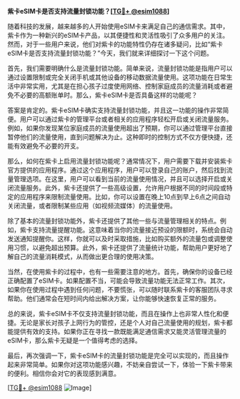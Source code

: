 **紫卡eSIM卡是否支持流量封锁功能？[[TG💪+ @esim1088](https://t.me/s/esim1088)]**

随着科技的发展，越来越多的人开始使用eSIM卡来满足自己的通信需求。其中，紫卡作为一种新兴的eSIM卡产品，以其便捷性和灵活性吸引了众多用户的关注。然而，对于一些用户来说，他们对紫卡的功能特性仍存在诸多疑问，比如“紫卡eSIM卡是否支持流量封锁功能？”今天，我们就来详细探讨一下这个问题。

首先，我们需要明确什么是流量封锁功能。简单来说，流量封锁功能是指用户可以通过设置限制或完全关闭手机或其他设备的移动数据流量使用。这项功能在日常生活中非常实用，尤其是在担心孩子过度使用网络、控制家庭成员的流量消耗或者避免不必要的高额账单时。那么，紫卡eSIM卡是否具备这样的功能呢？

答案是肯定的。紫卡eSIM卡确实支持流量封锁功能，并且这一功能的操作非常简便。用户可以通过紫卡的管理平台或者相关的应用程序轻松开启或关闭流量服务。例如，如果你发现某位家庭成员的流量使用超出了预期，你可以通过管理平台直接暂停他们的流量使用，直到问题解决为止。这种即时的控制方式不仅方便快捷，还能有效避免不必要的开支。

那么，如何在紫卡上启用流量封锁功能呢？通常情况下，用户需要下载并安装紫卡官方提供的应用程序。通过这个应用程序，用户可以登录自己的账户，然后找到流量管理选项。在这里，用户可以看到当前的流量使用情况，并且可以选择开启或关闭流量服务。此外，紫卡还提供了一些高级设置，允许用户根据不同的时间段或特定的应用程序来限制流量使用。比如，你可以设置在晚上10点到早上6点之间自动关闭流量，或者限制某些应用（如视频流媒体）的流量使用。

除了基本的流量封锁功能外，紫卡还提供了其他一些与流量管理相关的特点。例如，紫卡支持流量提醒功能。这意味着当你的流量接近预设的限额时，系统会自动发送通知提醒你。这样，你就可以及时采取措施，比如购买额外的流量包或调整使用习惯，以避免超出预算。此外，紫卡还提供了流量统计功能，帮助用户更好地了解自己的流量消耗模式，从而做出更合理的使用决策。

当然，在使用紫卡的过程中，也有一些需要注意的地方。首先，确保你的设备已经正确配置了eSIM卡。如果配置不当，可能会导致流量功能无法正常工作。其次，如果你在使用过程中遇到任何问题，不要慌张，可以随时联系紫卡的客服团队寻求帮助。他们通常会在短时间内给出解决方案，让你能够快速恢复正常的服务。

总的来说，紫卡eSIM卡不仅支持流量封锁功能，而且在操作上也非常人性化和便捷。无论是家长对孩子上网行为的管控，还是个人对自己流量使用的规划，紫卡都能提供有效的支持。如果你正在寻找一款既能满足通信需求又能灵活管理流量的eSIM卡，那么紫卡无疑是一个值得考虑的选择。

最后，再次强调一下，紫卡eSIM卡的流量封锁功能是完全可以实现的，而且操作起来非常简单。如果你对这项功能感兴趣，不妨亲自尝试一下，体验一下紫卡带来的便利。相信你会对它的表现感到满意。

[[TG💪+ @esim1088](https://t.me/s/esim1088) ![Image](https://i.postimg.cc/4NQfJmqS/Snipaste-2025-05-13-00-14-12.png)]